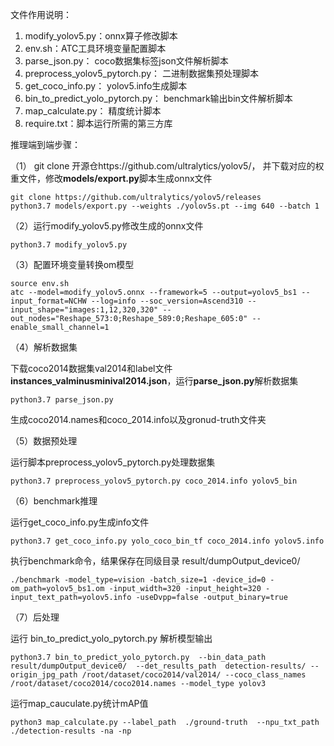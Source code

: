 文件作用说明：

1.  modify_yolov5.py：onnx算子修改脚本 
2.  env.sh：ATC工具环境变量配置脚本
3.  parse_json.py： coco数据集标签json文件解析脚本 
4.  preprocess_yolov5_pytorch.py： 二进制数据集预处理脚本
5.  get_coco_info.py： yolov5.info生成脚本 
6.  bin_to_predict_yolo_pytorch.py： benchmark输出bin文件解析脚本
7.  map_calculate.py： 精度统计脚本
8.  require.txt：脚本运行所需的第三方库

推理端到端步骤：

（1） git clone 开源仓https://github.com/ultralytics/yolov5/， 并下载对应的权重文件，修改**models/export.py**脚本生成onnx文件

```
git clone https://github.com/ultralytics/yolov5/releases
python3.7 models/export.py --weights ./yolov5s.pt --img 640 --batch 1
```

（2）运行modify_yolov5.py修改生成的onnx文件

```
python3.7 modify_yolov5.py
```

（3）配置环境变量转换om模型

```
source env.sh
atc --model=modify_yolov5.onnx --framework=5 --output=yolov5_bs1 --input_format=NCHW --log=info --soc_version=Ascend310 --input_shape="images:1,12,320,320" --out_nodes="Reshape_573:0;Reshape_589:0;Reshape_605:0" --enable_small_channel=1
```

（4）解析数据集

下载coco2014数据集val2014和label文件**instances_valminusminival2014.json**，运行**parse_json.py**解析数据集

```
python3.7 parse_json.py
```

生成coco2014.names和coco_2014.info以及gronud-truth文件夹

（5）数据预处理

运行脚本preprocess_yolov5_pytorch.py处理数据集

```
python3.7 preprocess_yolov5_pytorch.py coco_2014.info yolov5_bin
```

（6）benchmark推理

运行get_coco_info.py生成info文件

```
python3.7 get_coco_info.py yolo_coco_bin_tf coco_2014.info yolov5.info
```

执行benchmark命令，结果保存在同级目录 result/dumpOutput_device0/

```
./benchmark -model_type=vision -batch_size=1 -device_id=0 -om_path=yolov5_bs1.om -input_width=320 -input_height=320 -input_text_path=yolov5.info -useDvpp=false -output_binary=true
```

（7）后处理

运行 bin_to_predict_yolo_pytorch.py 解析模型输出

```
python3.7 bin_to_predict_yolo_pytorch.py  --bin_data_path result/dumpOutput_device0/  --det_results_path  detection-results/ --origin_jpg_path /root/dataset/coco2014/val2014/ --coco_class_names /root/dataset/coco2014/coco2014.names --model_type yolov3
```

运行map_cauculate.py统计mAP值

```
python3 map_calculate.py --label_path  ./ground-truth  --npu_txt_path ./detection-results -na -np
```

